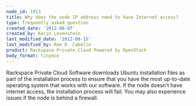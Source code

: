 ```yaml
---
node_id: 1913
title: Why does the node IP address need to have Internet access?
type: frequently_asked_question
created_date: '2012-08-07'
created_by: Karin Levenstein
last_modified_date: '2012-08-15'
last_modified_by: Rae D. Cabello
product: Rackspace Private Cloud Powered by OpenStack
body_format: tinymce
---
```


Rackspace Private Cloud Software downloads Ubuntu installation files as
part of the installation process to ensure that you have the most
up-to-date operating system that works with our software. If the node
doesn't have internet access, the installation process will fail. You
may also experience issues if the node is behind a firewall.

